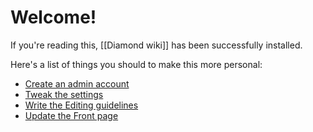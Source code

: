 # Welcome!

If you're reading this, [[Diamond wiki]] has been successfully installed.

Here's a list of things you should to make this more personal:

- [Create an admin account](/auth/sign-up)
- [Tweak the settings](/admin)
- [Write the Editing guidelines](/edit/editing-guidelines)
- [Update the Front page](/edit/front-page)
